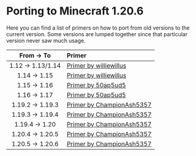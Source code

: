 # Porting to Minecraft 1.20.6

Here you can find a list of primers on how to port from old versions to the current version. Some versions are lumped together since that particular version never saw much usage.

|    From -> To      |               Primer                    |
|:------------------:|:----------------------------------------|
| 1.12 -> 1.13/1.14  | [Primer by williewillus][112to114]      |
| 1.14 -> 1.15       | [Primer by williewillus][114to115]      |
| 1.15 -> 1.16       | [Primer by 50ap5ud5][115to116]          |
| 1.16 -> 1.17       | [Primer by 50ap5ud5][116to117]          |
| 1.19.2 -> 1.19.3   | [Primer by ChampionAsh5357][1192to1193] |
| 1.19.3 -> 1.19.4   | [Primer by ChampionAsh5357][1193to1194] |
| 1.19.4 -> 1.20     | [Primer by ChampionAsh5357][1194to120]  |
| 1.20.4 -> 1.20.5   | [Primer by ChampionAsh5357][1204to1205] |
| 1.20.5 -> 1.20.6   | [Primer by ChampionAsh5357][1205to1206] |

[112to114]: https://gist.github.com/williewillus/353c872bcf1a6ace9921189f6100d09a
[114to115]: https://gist.github.com/williewillus/30d7e3f775fe93c503bddf054ef3f93e
[115to116]: https://gist.github.com/50ap5ud5/f4e70f0e8faeddcfde6b4b1df70f83b8
[116to117]: https://gist.github.com/50ap5ud5/beebcf056cbdd3c922cc8993689428f4
[1192to1193]: https://github.com/neoforged/.github/blob/main/primers/1.19.3/index.md
[1193to1194]: https://github.com/neoforged/.github/blob/main/primers/1.19.4/index.md
[1194to120]: https://github.com/neoforged/.github/blob/main/primers/1.20/index.md
[1204to1205]: https://github.com/neoforged/.github/blob/main/primers/1.20.5/index.md
[1205to1206]: https://github.com/neoforged/.github/blob/main/primers/1.20.6/index.md
